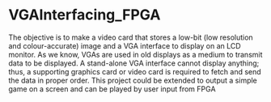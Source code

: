 # VGAInterfacing_FPGA
The objective is to make a video card that stores a low-bit (low resolution and
colour-accurate) image and a VGA interface to display on an LCD monitor.
As we know, VGAs are used in old displays as a medium to transmit data to
be displayed.
A stand-alone VGA interface cannot display anything; thus, a supporting
graphics card or video card is required to fetch and send the data in proper
order. This project could be extended to output a simple game on a screen
and can be played by user input from FPGA

